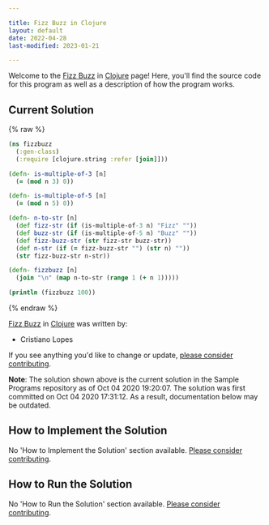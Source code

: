 ```yaml
---

title: Fizz Buzz in Clojure
layout: default
date: 2022-04-28
last-modified: 2023-01-21

---
```


Welcome to the [Fizz Buzz](https://sampleprograms.io/projects/fizz-buzz) in [Clojure](https://sampleprograms.io/languages/clojure) page! Here, you'll find the source code for this program as well as a description of how the program works.

## Current Solution

{% raw %}

```clojure
(ns fizzbuzz
  (:gen-class)
  (:require [clojure.string :refer [join]]))

(defn- is-multiple-of-3 [n]
  (= (mod n 3) 0))

(defn- is-multiple-of-5 [n]
  (= (mod n 5) 0))

(defn- n-to-str [n]
  (def fizz-str (if (is-multiple-of-3 n) "Fizz" ""))
  (def buzz-str (if (is-multiple-of-5 n) "Buzz" ""))
  (def fizz-buzz-str (str fizz-str buzz-str))
  (def n-str (if (= fizz-buzz-str "") (str n) ""))
  (str fizz-buzz-str n-str))

(defn- fizzbuzz [n]
  (join "\n" (map n-to-str (range 1 (+ n 1)))))

(println (fizzbuzz 100))
```

{% endraw %}

[Fizz Buzz](https://sampleprograms.io/projects/fizz-buzz) in [Clojure](https://sampleprograms.io/languages/clojure) was written by:

- Cristiano Lopes

If you see anything you'd like to change or update, [please consider contributing](https://github.com/TheRenegadeCoder/sample-programs).

**Note**: The solution shown above is the current solution in the Sample Programs repository as of Oct 04 2020 19:20:07. The solution was first committed on Oct 04 2020 17:31:12. As a result, documentation below may be outdated.

## How to Implement the Solution

No 'How to Implement the Solution' section available. [Please consider contributing](https://github.com/TheRenegadeCoder/sample-programs-website).

## How to Run the Solution

No 'How to Run the Solution' section available. [Please consider contributing](https://github.com/TheRenegadeCoder/sample-programs-website).